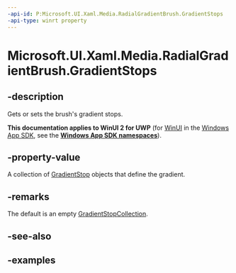 ```yaml
---
-api-id: P:Microsoft.UI.Xaml.Media.RadialGradientBrush.GradientStops
-api-type: winrt property
---
```


# Microsoft.UI.Xaml.Media.RadialGradientBrush.GradientStops

<!--
public Windows.Foundation.Collections.IObservableVector<Windows.UI.Xaml.Media.GradientStop> GradientStops { get; }
-->


## -description
Gets or sets the brush's gradient stops.

**This documentation applies to WinUI 2 for UWP** (for [WinUI](/windows/apps/winui/winui3/) in the [Windows App SDK](/windows/apps/windows-app-sdk/), see the **[Windows App SDK namespaces](/windows/windows-app-sdk/api/winrt/)**).

## -property-value
A collection of [GradientStop](https://docs.microsoft.com/uwp/api/windows.ui.xaml.media.gradientstop) objects that define the gradient.

## -remarks
The default is an empty [GradientStopCollection](https://docs.microsoft.com/uwp/api/windows.ui.xaml.media.gradientstopcollection).

## -see-also

## -examples


